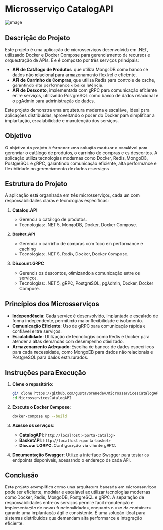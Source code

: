 # Microsserviço CatalogAPI

![image](https://github.com/user-attachments/assets/a3595aa4-2203-42ac-8d88-ec6c36fa5df5)

## Descrição do Projeto

Este projeto é uma aplicação de microsserviços desenvolvida em .NET, utilizando Docker e Docker Compose para gerenciamento de recursos e orquestração de APIs. Ele é composto por três serviços principais: 
- **API de Catálogo de Produtos**, que utiliza MongoDB como banco de dados não relacional para armazenamento flexível e eficiente.  
- **API de Carrinho de Compras**, que utiliza Redis para controle de cache, garantindo alta performance e baixa latência.  
- **API de Desconto**, implementada com gRPC para comunicação eficiente entre serviços, utilizando PostgreSQL como banco de dados relacional e o pgAdmin para administração de dados.  

Este projeto demonstra uma arquitetura moderna e escalável, ideal para aplicações distribuídas, aproveitando o poder do Docker para simplificar a implantação, escalabilidade e manutenção dos serviços.

## Objetivo

O objetivo do projeto é fornecer uma solução modular e escalável para gerenciar o catálogo de produtos, o carrinho de compras e os descontos. A aplicação utiliza tecnologias modernas como Docker, Redis, MongoDB, PostgreSQL e gRPC, garantindo comunicação eficiente, alta performance e flexibilidade no gerenciamento de dados e serviços.

## Estrutura do Projeto

A aplicação está organizada em três microsserviços, cada um com responsabilidades claras e tecnologias específicas:

1. **Catalog.API**  
   - Gerencia o catálogo de produtos.  
   - Tecnologias: .NET 5, MongoDB, Docker, Docker Compose.  

2. **Basket.API**  
   - Gerencia o carrinho de compras com foco em performance e caching.  
   - Tecnologias: .NET 5, Redis, Docker, Docker Compose.  

3. **Discount.GRPC**  
   - Gerencia os descontos, otimizando a comunicação entre os serviços.  
   - Tecnologias: .NET 5, gRPC, PostgreSQL, pgAdmin, Docker, Docker Compose.  

## Princípios dos Microsserviços

- **Independência**: Cada serviço é desenvolvido, implantado e escalado de forma independente, permitindo maior flexibilidade e isolamento.  
- **Comunicação Eficiente**: Uso de gRPC para comunicação rápida e confiável entre serviços.  
- **Escalabilidade**: Utilização de tecnologias como Redis e Docker para atender a altas demandas com desempenho otimizado.  
- **Armazenamento Adequado**: Escolha de bancos de dados específicos para cada necessidade, como MongoDB para dados não relacionais e PostgreSQL para dados estruturados.  

## Instruções para Execução

1. **Clone o repositório**:
   ```bash
   git clone https://github.com/gustavorenedev/MicrosservicesCatalogAPI
   cd MicrosservicesCatalogAPI
   ```

2. **Execute o Docker Compose**:
   ```bash
   docker-compose up --build
   ```

3. **Acesse os serviços**:
   - **CatalogAPI**: `http://localhost:<porta-catalog>`  
   - **BasketAPI**: `http://localhost:<porta-basket>`  
   - **Discount.GRPC**: Configuração via cliente gRPC.

4. **Documentação Swagger**: Utilize a interface Swagger para testar os endpoints disponíveis, acessando o endereço de cada API.

## Conclusão

Este projeto exemplifica como uma arquitetura baseada em microsserviços pode ser eficiente, modular e escalável ao utilizar tecnologias modernas como Docker, Redis, MongoDB, PostgreSQL e gRPC. A separação de responsabilidades entre os serviços permite fácil manutenção e implementação de novas funcionalidades, enquanto o uso de containers garante uma implantação ágil e consistente. É uma solução ideal para sistemas distribuídos que demandam alta performance e integração eficiente.
